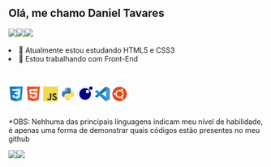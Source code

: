 ## Olá, me chamo Daniel Tavares
<div>
  <a href="https://www.instagram.com/niel.tvrs/">
  <img align="left" src="https://img.shields.io/badge/Instagram-E4405F?style=for-the-badge&logo=instagram&logoColor=white">
  </a> 
</div>
<div>
  <a href="https://www.linkedin.com/in/daniel-tavares-8399a9217">
  <img align="left" src="https://img.shields.io/badge/LinkedIn-0077B5?style=for-the-badge&logo=linkedin&logoColor=white">
  </a>
</div>
<div>
  <a href="https://twitch.tv/iaze_">
  <img align="left" src="https://img.shields.io/badge/Twitch-9146FF?style=for-the-badge&logo=twitch&logoColor=white">
  </a>
</div> 

</br> 
</br>
  
  <li>🌱 Atualmente estou estudando HTML5 e CSS3</li>
  <li>🔭 Estou trabalhando com Front-End</li>
  
  ##
  
  </br>
<div style="display: inline_block">
  <img align="center" height="30" widht="40" src="https://github.com/devicons/devicon/blob/master/icons/css3/css3-original.svg">
  <img align="center" height="30" widht="40" src="https://github.com/devicons/devicon/blob/master/icons/html5/html5-original.svg">
  <img align="center" height="30" widht="40" src="https://github.com/devicons/devicon/blob/master/icons/javascript/javascript-original.svg">
  <img align="center" height="30" widht="40" src="https://github.com/devicons/devicon/blob/master/icons/python/python-original.svg">
  <img align="center" height="30" widht="40" src="https://github.com/devicons/devicon/blob/master/icons/lua/lua-original.svg">
  <img align="center" height="30" widht="40" src="https://github.com/devicons/devicon/blob/master/icons/vscode/vscode-original.svg">
  <img align="center" height="30" widht="40" src="https://github.com/devicons/devicon/blob/master/icons/ubuntu/ubuntu-plain.svg">
</div></br>

*OBS: Nehhuma das principais linguagens indicam meu nível de habilidade, é apenas uma forma de demonstrar quais códigos estão presentes no meu github
<div style="display: inline_block">
<a href="https://github.com/iaZe">
<img align="left" height="160em" src="https://github-readme-stats.vercel.app/api?username=iaZe&show_icons=true&count_private=true&theme=midnight-purple"/>  
<img align="left" height="160em" src="https://github-readme-stats.vercel.app/api/top-langs/?username=iaZe&layout=compac&show_icons=truet&langs_count=7&theme=midnight-purple"/>
</div>
